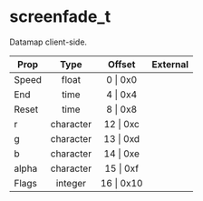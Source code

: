 # screenfade_t

Datamap client-side.

|Prop|Type|Offset|External|
|---|:-:|:-:|--:|
|Speed|float|0 \| 0x0||
|End|time|4 \| 0x4||
|Reset|time|8 \| 0x8||
|r|character|12 \| 0xc||
|g|character|13 \| 0xd||
|b|character|14 \| 0xe||
|alpha|character|15 \| 0xf||
|Flags|integer|16 \| 0x10||
